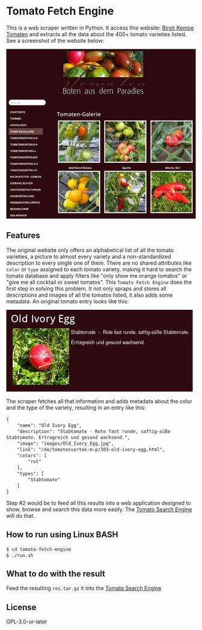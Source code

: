 # Tomato Fetch Engine
This is a web scraper written in Python. It access this website: [Birgit Kempe Tomaten](https://www.birgit-kempe-tomaten.de/) and extracts all the data about the 400+ tomato varieties listed. See a screenshot of the website below:

![Birgit Kempe Tomaten Galerie](img/bkt.jpg)

## Features
The original website only offers an alphabetical list of all the tomato varieties, a picture to almost every variety and a non-standardized description to every single one of them. There are no shared attributes like `color` or `type` assigned to each tomato variety, making it hard to search the tomato database and apply filters like "only show me orange tomatos" or "give me all cocktail or sweet tomatos". This `Tomato Fetch Engine` does the first step in solving this problem. It not only spraps and stores all descriptions and images of all the tomatos listed, it also adds some metadata. An original tomato entry looks like this:

![Old Ivory Egg](img/old_ivory_egg.jpg)

The scraper fetches all that information and adds metadata about the color and the type of the variety, resulting in an entry like this:

```
{
    "name": "Old Ivory Egg",
    "description": "Stabtomate - Rote fast runde, saftig-süße Stabtomate. Ertragreich und gesund wachsend.",
    "image": "images/Old_Ivory_Egg.jpg",
    "link": "/de/tomatensorten-m-p/303-old-ivory-egg.html",
    "colors": [
        "rot"
    ],
    "types": [
        "Stabtomate"
    ]
}
``` 

Step #2 would be to feed all this results into a web application designed to show, browse and search this data more easily. The [Tomato Search Engine](...) will do that.

## How to run using Linux BASH
```
$ cd tomato-fetch-engine
$ ./run.sh
```

## What to do with the result
Feed the resulting `res.tar.gz` it into the [Tomato Search Engine](...)

## License
GPL-3.0-or-later
